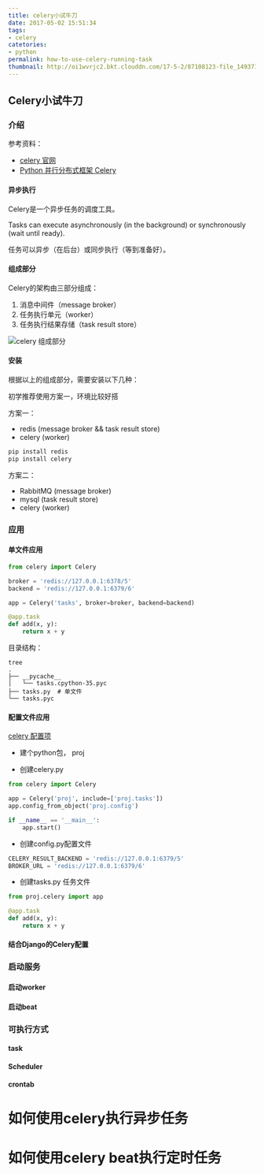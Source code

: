 ```yaml
---
title: celery小试牛刀
date: 2017-05-02 15:51:34
tags: 
- celery
catetories:
- python
permalink: how-to-use-celery-running-task
thumbnail: http://oi1wvrjc2.bkt.clouddn.com/17-5-2/87108123-file_1493712414064_6eb1.png
---
```


Celery小试牛刀
----

### 介绍

参考资料：

- [celery 官网](http://www.celeryproject.org/)
- [Python 并行分布式框架 Celery](https://blog.csdn.net/freeking101/article/details/74707619)


#### 异步执行

Celery是一个异步任务的调度工具。

Tasks can execute asynchronously (in the background) or synchronously (wait until ready).

任务可以异步（在后台）或同步执行（等到准备好）。

#### 组成部分

Celery的架构由三部分组成：
1. 消息中间件（message broker）
2. 任务执行单元（worker）
3. 任务执行结果存储（task result store）

![celery 组成部分](http://oi1wvrjc2.bkt.clouddn.com/18-8-14/62830101.jpg)

#### 安装

根据以上的组成部分，需要安装以下几种：

初学推荐使用方案一，环境比较好搭

方案一：

- redis (message broker && task result store)
- celery (worker)

```bash
pip install redis
pip install celery
```

方案二：

- RabbitMQ (message broker)
- mysql (task result store)
- celery (worker)



### 应用

#### 单文件应用

```python
from celery import Celery

broker = 'redis://127.0.0.1:6378/5'
backend = 'redis://127.0.0.1:6379/6'

app = Celery('tasks', broker=broker, backend=backend)

@app.task
def add(x, y):
    return x + y
```

目录结构：
```shell
tree
.
├── __pycache__
│   └── tasks.cpython-35.pyc
├── tasks.py  # 单文件
└── tasks.pyc

```

#### 配置文件应用

[celery 配置项](http://docs.celeryproject.org/en/latest/userguide/configuration.html)

- 建个python包， proj

- 创建celery.py
```python
from celery import Celery

app = Celery('proj', include=['proj.tasks'])
app.config_from_object('proj.config')

if __name__ == '__main__':
    app.start()

```

- 创建config.py配置文件

```python
CELERY_RESULT_BACKEND = 'redis://127.0.0.1:6379/5'
BROKER_URL = 'redis://127.0.0.1:6379/6'
```

- 创建tasks.py 任务文件
```python
from proj.celery import app 

@app.task
def add(x, y):
    return x + y
```
#### 结合Django的Celery配置

### 启动服务

#### 启动worker

#### 启动beat


### 可执行方式

#### task

#### Scheduler

#### crontab
 
# 如何使用celery执行异步任务


# 如何使用celery beat执行定时任务
